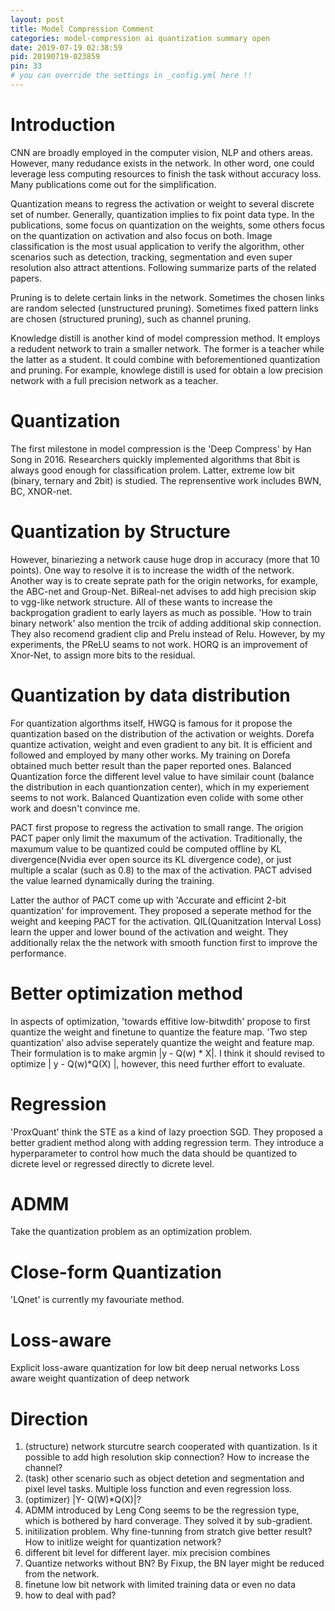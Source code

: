 ```yaml
---
layout: post
title: Model Compression Comment
categories: model-compression ai quantization summary open
date: 2019-07-19 02:38:59
pid: 20190719-023859
pin: 33
# you can override the settings in _config.yml here !!
---
```


# Introduction

CNN are broadly employed in the computer vision, NLP and others areas. However, many redudance exists in the network. In other word, one could leverage less computing resources to finish the task without accuracy loss. Many publications come out for the simplification.

Quantization means to regress the activation or weight to several discrete set of number. Generally, quantization implies to fix point data type. In the publications, some focus on quantization on the weights, some others focus on the quantization on activation and also focus on both. Image classification is the most usual application to verify the algorithm, other scenarios such as detection, tracking, segmentation and even super resolution also attract attentions. Following summarize parts of the related papers.

Pruning is to delete certain links in the network. Sometimes the chosen links are random selected (unstructured pruning). Sometimes fixed pattern links are chosen (structured pruning), such as channel pruning.

Knowledge distill is another kind of model compression method. It employs a redudent network to train a smaller network. The former is a teacher while the latter as a student. It could combine with beforementioned quantization and pruning. For example, knowlege distill is used for obtain a low precision network with a full precision network as a teacher.

# Quantization

The first milestone in model compression is the 'Deep Compress' by Han Song in 2016. Researchers quickly implemented algorithms that 8bit is always good enough for classification prolem. Latter, extreme low bit (binary, ternary and 2bit) is studied. The reprensentive work includes BWN, BC, XNOR-net.

# Quantization by Structure 
However, binariezing a network cause huge drop in accuracy (more that 10 points). One way to resolve it is to increase the width of the network. Another way is to create seprate path for the origin networks, for example, the ABC-net and Group-Net. BiReal-net advises to add high precision skip to vgg-like network structure. All of these wants to increase the backprogation gradient to early layers as much as possible. 'How to train binary network' also mention the trcik of adding additional skip connection. They also recomend gradient clip and Prelu instead of Relu.
However, by my experiments, the PReLU seams to not work. HORQ is an improvement of Xnor-Net, to assign more bits to the residual.

# Quantization by data distribution
For quantization algorthms itself, HWGQ is famous for it propose the quantization based on the distribution of the activation or weights. Dorefa quantize activation, weight and even gradient to any bit. It is efficient and followed and employed by many other works. My training on Dorefa obtained much better result than the paper reported ones. Balanced Quantization force the different level value to have similair count (balance the distribution in each quantionzation center), which in my experiement seems to not work. Balanced Quantization even colide with some other work and doesn't convince me. 

PACT first propose to regress the activation to small range. The origion PACT paper only limit the maxumum of the activation. Traditionally, the maxumum value to be quantized could be computed offline by KL divergence(Nvidia ever open source its KL divergence code), or just multiple a scalar (such as 0.8) to the max of the activation. PACT advised the value learned dynamically during the training.

Latter the author of PACT come up with 'Accurate and efficint 2-bit quantization' for improvement. They proposed a seperate method for the weight and keeping PACT for the activation. QIL(Quanitzation Interval Loss) learn the upper and lower bound of the activation and weight. They additionally relax the the network with smooth function first to improve the performance.

# Better optimization method
In aspects of optimization, 'towards effitive low-bitwdith' propose to first quantize the weight and finetune to quantize the feature map. 'Two step quantization' also advise seperately quantize the weight and feature map. Their formulation is to make argmin \|y - Q(w) * X\|. 
I think it should revised to optimize \| y - Q(w)*Q(X) \|, however, this need further effort to evaluate.

# Regression
'ProxQuant' think the STE as a kind of lazy proection SGD. They proposed a better gradient method along with adding regression term. They introduce a hyperparameter to control how much the data should be quantized to dicrete level or regressed directly to dicrete level.

# ADMM
Take the quantization problem as an optimization problem.

# Close-form Quantization
'LQnet' is currently my favouriate method. 

# Loss-aware
Explicit loss-aware quantization for low bit deep nerual networks
Loss aware weight quantization of deep network

# Direction

1. (structure) network sturcutre search cooperated with quantization. Is it possible to add high resolution skip connection? How to increase the channel?
2. (task) other scenario such as object detetion and segmentation and pixel level tasks. Multiple loss function and even regression loss.
3. (optimizer) \|Y- Q(W)*Q(X)\|?
4. ADMM introduced by Leng Cong seems to be the regression type, which is bothered by hard converage. They solved it by sub-gradient.
5. initilization problem. Why fine-tunning from stratch give better result? How to initlize weight for quantization network?
6. different bit level for different layer. mix precision combines
7. Quantize networks without BN? By Fixup, the BN layer might be reduced from the network.
8. finetune low bit network with limited training data or even no data
9. how to deal with pad?
